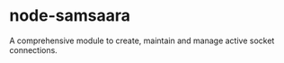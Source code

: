 node-samsaara
==========

A comprehensive module to create, maintain and manage active socket connections.
